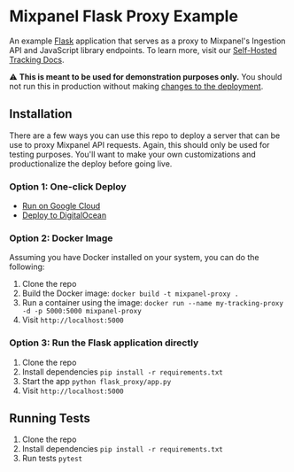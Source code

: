 # Mixpanel Flask Proxy Example

An example [Flask](https://flask.palletsprojects.com/en/1.1.x/) application that serves as a proxy to Mixpanel's Ingestion API and JavaScript library endpoints. To learn more, visit our [Self-Hosted Tracking Docs](https://developer.mixpanel.com/docs/self-hosted-tracking).

:warning: **This is meant to be used for demonstration purposes only.** You should not run this in production without making [changes to the deployment](https://flask.palletsprojects.com/en/1.1.x/deploying/).

## Installation

There are a few ways you can use this repo to deploy a server that can be use to proxy Mixpanel API requests. Again, this should only be used for testing purposes. You'll want to make your own customizations and productionalize the deploy before going live.

### Option 1: One-click Deploy
- [Run on Google Cloud](https://deploy.cloud.run?git_repo=https://github.com/mixpanel/flask-tracking-proxy)
- [Deploy to DigitalOcean](https://cloud.digitalocean.com/apps/new?repo=https://github.com/mixpanel/flask-tracking-proxy/tree/master)

### Option 2: Docker Image
Assuming you have Docker installed on your system, you can do the following:

1. Clone the repo
2. Build the Docker image: `docker build -t mixpanel-proxy .`
3. Run a container using the image: `docker run --name my-tracking-proxy -d -p 5000:5000 mixpanel-proxy`
4. Visit `http://localhost:5000`

### Option 3: Run the Flask application directly
1. Clone the repo
2. Install dependencies `pip install -r requirements.txt`
3. Start the app `python flask_proxy/app.py`
4. Visit `http://localhost:5000`

## Running Tests
1. Clone the repo
2. Install dependencies `pip install -r requirements.txt`
3. Run tests `pytest`

